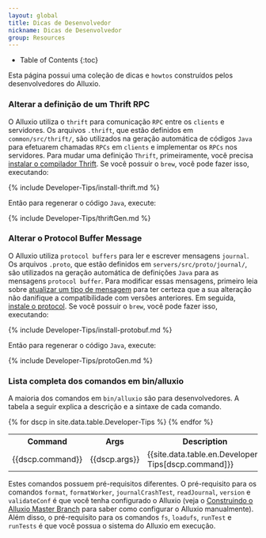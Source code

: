 ```yaml
---
layout: global
title: Dicas de Desenvolvedor
nickname: Dicas de Desenvolvedor
group: Resources
---
```


* Table of Contents
{:toc}

Esta página possui uma coleção de dicas e `howtos` construídos pelos desenvolvedores do Alluxio.

### Alterar a definição de um Thrift RPC

O Alluxio utiliza o `thrift` para comunicação `RPC` entre os `clients` e servidores. Os arquivos 
`.thrift`, que estão definidos em `common/src/thrift/`, são utilizados na geração automática de 
códigos `Java` para efetuarem chamadas `RPCs` em `clients` e implementar os `RPCs` nos servidores. 
Para mudar uma definição `Thrift`, primeiramente, você precisa 
[instalar o compilador Thrift](https://thrift.apache.org/docs/install/). Se você possuir o `brew`, 
você pode fazer isso, executando:

{% include Developer-Tips/install-thrift.md %}

Então para regenerar o código `Java`, execute:

{% include Developer-Tips/thriftGen.md %}

### Alterar o Protocol Buffer Message

O Alluxio utiliza `protocol buffers` para ler e escrever mensagens `journal`. Os arquivos `.proto`, 
que estão definidos em `servers/src/proto/journal/`, são utilizados na geração automática de 
definições `Java` para as mensagens `protocol buffer`. Para modificar essas mensagens, primeiro 
leia sobre [atualizar um tipo de mensagem](https://developers.google.com/protocol-buffers/docs/proto#updating) 
para ter certeza que a sua alteração não danifique a compatibilidade com versões anteriores. Em 
seguida, 
[instale o protocol](https://github.com/google/protobuf#protocol-buffers---googles-data-interchange-format).
Se você possuir o `brew`, você pode fazer isso, executando:

{% include Developer-Tips/install-protobuf.md %}

Então para regenerar o código `Java`, execute:

{% include Developer-Tips/protoGen.md %}

### Lista completa dos comandos em bin/alluxio

A maioria dos comandos em `bin/alluxio` são para desenvolvedores. A tabela a seguir explica a descrição e 
a sintaxe de cada comando.

<table class="table table-striped">
<tr><th>Command</th><th>Args</th><th>Description</th></tr>
</tr>
{% for dscp in site.data.table.Developer-Tips %}
<tr>
  <td>{{dscp.command}}</td>
  <td>{{dscp.args}}</td>
  <td>{{site.data.table.en.Developer-Tips[dscp.command]}}</td>
</tr>
{% endfor %}
</table>

Estes comandos possuem pré-requisitos diferentes. O pré-requisito para os comandos `format`, `formatWorker`, 
`journalCrashTest`, `readJournal`, `version` e `validateConf` é que você tenha 
configurado o Alluxio (veja o [Construindo o Alluxio Master Branch](Building-Alluxio-Master-Branch.html) 
para saber como configurar o Alluxio manualmente). Além disso, o pré-requisito para os comandos `fs`, 
`loadufs`, `runTest` e `runTests` é que você possua o sistema do Alluxio em execução.
